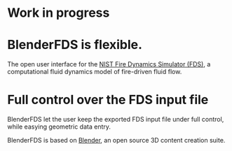 # Work in progress

# BlenderFDS is flexible.

The open user interface for the [NIST Fire Dynamics Simulator (FDS)](https://pages.nist.gov/fds-smv/), a computational fluid dynamics model of fire-driven fluid flow.

# Full control over the FDS input file

BlenderFDS let the user keep the exported FDS input file under full control, while easying geometric data entry.

BlenderFDS is based on [Blender](http://www.blender.org/),
an open source 3D content creation suite.

